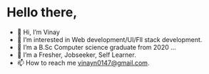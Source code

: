 # Hello there,
- 👋 Hi, I’m Vinay
- 👀 I’m interested in Web development/UI/Fll stack development.
- 🌱 I’m a B.Sc Computer science graduate from 2020 ...
- 💞️ I’m a Fresher, Jobseeker, Self Learner.
- 📫 How to reach me vinayn0147@gmail.com.

<!---
viny-147/viny-147 is a ✨ special ✨ repository because its `README.md` (this file) appears on your GitHub profile.
You can click the Preview link to take a look at your changes.
--->
